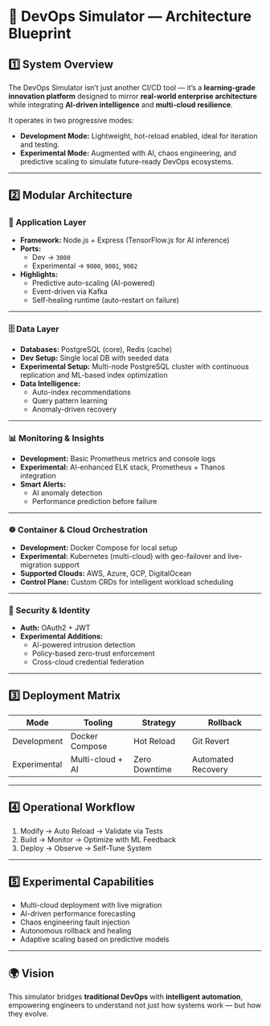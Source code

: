 # 🚀 DevOps Simulator — Architecture Blueprint

## 1️⃣ System Overview
The DevOps Simulator isn’t just another CI/CD tool — it’s a **learning-grade innovation platform** designed to mirror **real-world enterprise architecture** while integrating **AI-driven intelligence** and **multi-cloud resilience**.  

It operates in two progressive modes:
- **Development Mode:** Lightweight, hot-reload enabled, ideal for iteration and testing.  
- **Experimental Mode:** Augmented with AI, chaos engineering, and predictive scaling to simulate future-ready DevOps ecosystems.

---

## 2️⃣ Modular Architecture

### 🧩 Application Layer
- **Framework:** Node.js + Express (TensorFlow.js for AI inference)  
- **Ports:**  
  - Dev → `3000`  
  - Experimental → `9000`, `9001`, `9002`  
- **Highlights:**  
  - Predictive auto-scaling (AI-powered)  
  - Event-driven via Kafka  
  - Self-healing runtime (auto-restart on failure)

---

### 🗄️ Data Layer
- **Databases:** PostgreSQL (core), Redis (cache)  
- **Dev Setup:** Single local DB with seeded data  
- **Experimental Setup:** Multi-node PostgreSQL cluster with continuous replication and ML-based index optimization  
- **Data Intelligence:**  
  - Auto-index recommendations  
  - Query pattern learning  
  - Anomaly-driven recovery  

---

### 📊 Monitoring & Insights
- **Development:** Basic Prometheus metrics and console logs  
- **Experimental:** AI-enhanced ELK stack, Prometheus + Thanos integration  
- **Smart Alerts:**  
  - AI anomaly detection  
  - Performance prediction before failure  

---

### ☸️ Container & Cloud Orchestration
- **Development:** Docker Compose for local setup  
- **Experimental:** Kubernetes (multi-cloud) with geo-failover and live-migration support  
- **Supported Clouds:** AWS, Azure, GCP, DigitalOcean  
- **Control Plane:** Custom CRDs for intelligent workload scheduling  

---

### 🔐 Security & Identity
- **Auth:** OAuth2 + JWT  
- **Experimental Additions:**  
  - AI-powered intrusion detection  
  - Policy-based zero-trust enforcement  
  - Cross-cloud credential federation  

---

## 3️⃣ Deployment Matrix

| Mode | Tooling | Strategy | Rollback |
|------|----------|-----------|-----------|
| Development | Docker Compose | Hot Reload | Git Revert |
| Experimental | Multi-cloud + AI | Zero Downtime | Automated Recovery |

---

## 4️⃣ Operational Workflow
1. Modify → Auto Reload → Validate via Tests  
2. Build → Monitor → Optimize with ML Feedback  
3. Deploy → Observe → Self-Tune System  

---

## 5️⃣ Experimental Capabilities
- Multi-cloud deployment with live migration  
- AI-driven performance forecasting  
- Chaos engineering fault injection  
- Autonomous rollback and healing  
- Adaptive scaling based on predictive models  

---

## 🌍 Vision
This simulator bridges **traditional DevOps** with **intelligent automation**, empowering engineers to understand not just how systems work — but how they evolve.
